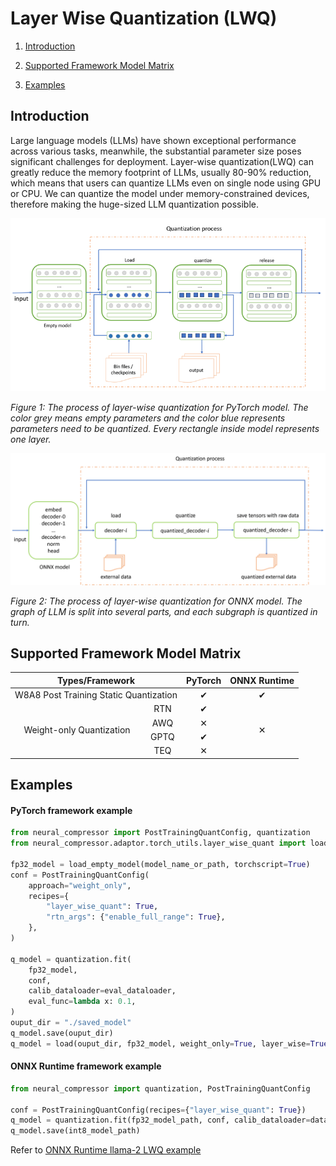 Layer Wise Quantization (LWQ)
=====

1. [Introduction](#introduction)

2. [Supported Framework Model Matrix](#supported-framework-model-matrix)

3. [Examples](#examples)

## Introduction

Large language models (LLMs) have shown exceptional performance across various tasks, meanwhile, the substantial parameter size poses significant challenges for deployment. Layer-wise quantization(LWQ) can greatly reduce the memory footprint of LLMs, usually 80-90% reduction, which means that users can quantize LLMs even on single node using GPU or CPU. We can quantize the model under memory-constrained devices, therefore making the huge-sized LLM quantization possible.

<img src="./imgs/lwq.png">

*Figure 1: The process of layer-wise quantization for PyTorch model. The color grey means empty parameters and the color blue represents parameters need to be quantized. Every rectangle inside model represents one layer.*

<img src="./imgs/lwq_ort.png">

*Figure 2: The process of layer-wise quantization for ONNX model. The graph of LLM is split into several parts, and each subgraph is quantized in turn.*

## Supported Framework Model Matrix


<table class="tg">
<thead>
  <tr>
    <th colspan="2" style="text-align:center;vertical-align:middle">Types/Framework</th>
    <th style="text-align:center;vertical-align:middle">PyTorch</th>
    <th style="text-align:center;vertical-align:middle">ONNX Runtime</th>
  </tr>
</thead>
<tbody>
  <tr>
    <td style="text-align:center;vertical-align:middle" colspan="2">W8A8 Post Training Static Quantization</td>
    <td style="text-align:center;vertical-align:middle">&#10004;</td>
    <td style="text-align:center;vertical-align:middle">&#10004;</td>
  </tr>
  <tr>
    <td style="text-align:center;vertical-align:middle" rowspan="4">Weight-only Quantization</td>
    <td style="text-align:center;vertical-align:middle">RTN</td>
    <td style="text-align:center;vertical-align:middle">&#10004;</td>
    <td style="text-align:center;vertical-align:middle" rowspan="4">&#10005;</td>
  </tr>
  <tr>
    <td style="text-align:center;vertical-align:middle">AWQ</td>
    <td style="text-align:center;vertical-align:middle">&#10005;</td>
  </tr>
  <tr>
    <td style="text-align:center;vertical-align:middle">GPTQ</td>
    <td style="text-align:center;vertical-align:middle">&#10004;</td>
  </tr>
  <tr>
    <td style="text-align:center;vertical-align:middle">TEQ</td>
    <td style="text-align:center;vertical-align:middle">&#10005;</td>
  </tr>
</tbody>
</table>

## Examples

#### PyTorch framework example

```python
from neural_compressor import PostTrainingQuantConfig, quantization
from neural_compressor.adaptor.torch_utils.layer_wise_quant import load_empty_model

fp32_model = load_empty_model(model_name_or_path, torchscript=True)
conf = PostTrainingQuantConfig(
    approach="weight_only",
    recipes={
        "layer_wise_quant": True,
        "rtn_args": {"enable_full_range": True},
    },
)

q_model = quantization.fit(
    fp32_model,
    conf,
    calib_dataloader=eval_dataloader,
    eval_func=lambda x: 0.1,
)
ouput_dir = "./saved_model"
q_model.save(ouput_dir)
q_model = load(ouput_dir, fp32_model, weight_only=True, layer_wise=True)
```

#### ONNX Runtime framework example

```python
from neural_compressor import quantization, PostTrainingQuantConfig

conf = PostTrainingQuantConfig(recipes={"layer_wise_quant": True})
q_model = quantization.fit(fp32_model_path, conf, calib_dataloader=dataloader)
q_model.save(int8_model_path)
```

Refer to [ONNX Runtime llama-2 LWQ example](../../examples/onnxrt/nlp/huggingface_model/text_generation/llama/quantization/weight_only)
